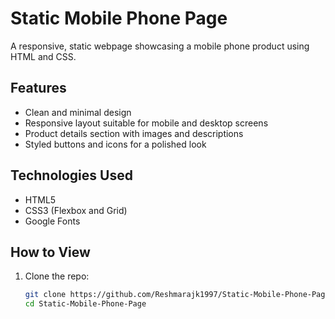 # Static Mobile Phone Page

A responsive, static webpage showcasing a mobile phone product using HTML and CSS.

## Features

- Clean and minimal design  
- Responsive layout suitable for mobile and desktop screens  
- Product details section with images and descriptions  
- Styled buttons and icons for a polished look  

## Technologies Used

- HTML5  
- CSS3 (Flexbox and Grid)  
- Google Fonts  

## How to View

1. Clone the repo:

   ```bash
   git clone https://github.com/Reshmarajk1997/Static-Mobile-Phone-Page.git
   cd Static-Mobile-Phone-Page
